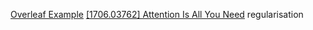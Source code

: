 [Overleaf Example](https://arxiv.org/pdf/2503.24322)
[[1706.03762] Attention Is All You Need](https://arxiv.org/abs/1706.03762)
regularisation